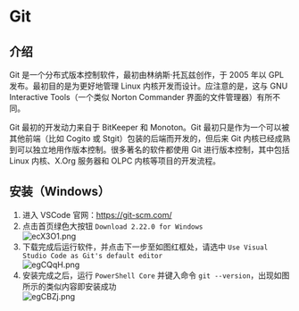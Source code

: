 # Git

## 介绍

Git 是一个分布式版本控制软件，最初由林纳斯·托瓦兹创作，于 2005 年以 GPL 发布。最初目的是为更好地管理 Linux 内核开发而设计。应注意的是，这与 GNU Interactive Tools（一个类似 Norton Commander 界面的文件管理器）有所不同。

Git 最初的开发动力来自于 BitKeeper 和 Monoton。Git 最初只是作为一个可以被其他前端（比如 Cogito 或 Stgit）包装的后端而开发的，但后来 Git 内核已经成熟到可以独立地用作版本控制。很多著名的软件都使用 Git 进行版本控制，其中包括 Linux 内核、X.Org 服务器和 OLPC 内核等项目的开发流程。

## 安装（Windows）

1. 进入 VSCode 官网：https://git-scm.com/
2. 点击首页绿色大按钮 `Download 2.22.0 for Windows`  
![ecX3O1.png](https://s2.ax1x.com/2019/08/05/ecX3O1.png)
3. 下载完成后运行软件，并点击下一步至如图红框处，请选中 `Use Visual Studio Code as Git's default editor`    
![egCQqH.png](https://s2.ax1x.com/2019/08/05/egCQqH.png)
4. 安装完成之后，运行 `PowerShell Core` 并键入命令 `git --version`，出现如图所示的类似内容即安装成功  
![egCBZj.png](https://s2.ax1x.com/2019/08/05/egCBZj.png)